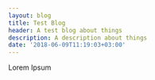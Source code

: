 ```yaml
---
layout: blog
title: Test Blog
header: A test blog about things
description: A description about things
date: '2018-06-09T11:19:03+03:00'
---
```

Lorem Ipsum
